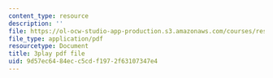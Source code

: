 ```yaml
---
content_type: resource
description: ''
file: https://ol-ocw-studio-app-production.s3.amazonaws.com/courses/res-8-007-cosmic-origin-of-the-chemical-elements-fall-2019/9d57ec6484ecc5cdf1972f63107347e4_GmzGci0Cpw.pdf
file_type: application/pdf
resourcetype: Document
title: 3play pdf file
uid: 9d57ec64-84ec-c5cd-f197-2f63107347e4
---
```

